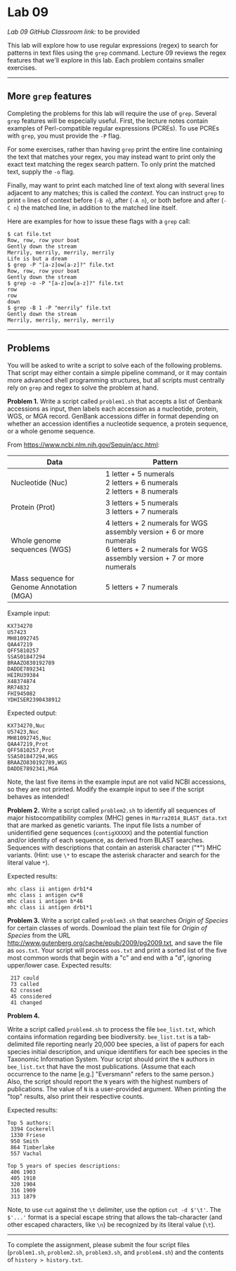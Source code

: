 # Lab 09

*Lab 09 GitHub Classroom link:* to be provided

This lab will explore how to use regular expressions (regex) to search for patterns in text files using the `grep` command. Lecture 09 reviews the regex features that we'll explore in this lab. Each problem contains smaller exercises.

---

## More `grep` features

Completing the problems for this lab will require the use of `grep`. Several `grep` features will be especially useful. First, the lecture notes contain examples of Perl-compatible regular expressions (PCREs). To use PCREs with `grep`, you must provide the `-P` flag.

For some exercises, rather than having `grep` print the entire line containing the text that matches your regex, you may instead want to print only the exact text matching the regex search pattern. To only print the matched text, supply the `-o` flag.

Finally, may want to print each matched line of text along with several lines adjacent to any matches; this is called the *context*. You can instruct `grep` to print `n` lines of context before (`-B n`), after (`-A n`), or both before and after (`-C n`) the matched line, in addition to the matched line itself.

Here are examples for how to issue these flags with a `grep` call: 

```console
$ cat file.txt
Row, row, row your boat
Gently down the stream
Merrily, merrily, merrily, merrily
Life is but a dream
$ grep -P "[a-z]ow[a-z]?" file.txt
Row, row, row your boat
Gently down the stream
$ grep -o -P "[a-z]ow[a-z]?" file.txt
row
row
down
$ grep -B 1 -P "merrily" file.txt
Gently down the stream
Merrily, merrily, merrily, merrily
```

---

## Problems

You will be asked to write a script to solve each of the following problems. That script may either contain a simple pipeline command, or it may contain more advanced shell programming structures, but all scripts must centrally rely on `grep` and regex to solve the problem at hand.

**Problem 1.** Write a script called `problem1.sh` that accepts a list of Genbank accessions as input, then labels each accession as a nucleotide, protein, WGS, or MGA record. GenBank accessions differ in format depending on whether an accession identifies a nucleotide sequence, a protein sequence, or a whole genome sequence.

From https://www.ncbi.nlm.nih.gov/Sequin/acc.html:

| Data | Pattern |
|---|---|
| Nucleotide (Nuc) |	1 letter + 5 numerals<br>2 letters + 6 numerals<br>2 letters + 8 numerals |
| Protein (Prot) |	3 letters + 5 numerals<br>3 letters + 7 numerals |
| Whole genome sequences (WGS) |	4 letters + 2 numerals for WGS assembly version + 6 or more numerals<br>6 letters + 2 numerals for WGS assembly version + 7 or more numerals |
| Mass sequence for Genome Annotation (MGA) | 	5 letters + 7 numerals |

Example input:
```
KX734270
U57423
MH81092745
QAA47219
QFF5810257
SSAS01847294
BRAAZO830192789
DADDE7892341
HEIRU39384
X48374874
RR74832
FHI945082
YDHISER2390438912
```

Expected output:
```
KX734270,Nuc
U57423,Nuc
MH81092745,Nuc
QAA47219,Prot
QFF5810257,Prot
SSAS01847294,WGS
BRAAZO830192789,WGS
DADDE7892341,MGA
```

Note, the last five items in the example input are not valid NCBI accessions, so they are not printed. Modify the example input to see if the script behaves as intended!

**Problem 2.** Write a script called `problem2.sh` to identify all sequences of major histocompatibility complex (MHC) genes in `Marra2014_BLAST_data.txt` that are marked as genetic variants. The input file lists a number of unidentified gene sequences (`contigXXXXX`) and the potential function and/or identity of each sequence, as derived from BLAST searches. Sequences with descriptions that contain an asterisk character ("\*") MHC variants. (Hint: use `\*` to escape the asterisk character and search for the literal value `*`).

Expected results:
```
mhc class ii antigen drb1*4
mhc class i antigen cw*8
mhc class i antigen b*46
mhc class ii antigen drb1*1
```

**Problem 3.** Write a script called `problem3.sh` that searches *Origin of Species* for certain classes of words. Download the plain text file for *Origin of Species* from the URL http://www.gutenberg.org/cache/epub/2009/pg2009.txt, and save the file as `oos.txt`. Your script will process `oos.txt` and print a sorted list of the five most common words that begin with a "c" and end with a "d", ignoring upper/lower case.
Expected results:
```
 217 could
 73 called
 62 crossed
 45 considered
 41 changed
```
 
**Problem 4.**

Write a script called `problem4.sh` to process the file `bee_list.txt`, which contains information regarding bee biodiversity. `bee_list.txt` is a tab-delimited file reporting nearly 20,000 bee species, a list of papers for each species initial description, and unique identifiers for each bee species in the Taxonomic Information System. Your script should print the `N` authors in `bee_list.txt` that have the most publications. (Assume that each occurrence to the name [e.g.] "Eversmann" refers to the same person.) Also, the script should report the `N` years with the highest numbers of publications. The value of `N` is a user-provided argument. When printing the "top" results, also print their respective counts.

Expected results:
```
Top 5 authors:
 3394 Cockerell
 1330 Friese
 950 Smith
 864 Timberlake
 557 Vachal

Top 5 years of species descriptions:
 406 1903
 405 1910
 320 1904
 316 1909
 313 1879
```

Note, to use `cut` against the `\t` delimiter, use the option `cut -d $'\t'`. The `$'...'` format is a special escape string that allows the tab-character (and other escaped characters, like `\n`) be recognized by its literal value (`\t`).

---

To complete the assignment, please submit the four script files (`problem1.sh`, `problem2.sh`, `problem3.sh`, and `problem4.sh`) and the contents of `history > history.txt`.
